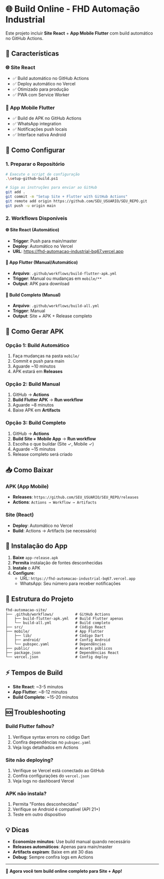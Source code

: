 # 🌐 Build Online - FHD Automação Industrial

Este projeto incluir **Site React** + **App Mobile Flutter** com build automático no GitHub Actions.

## 🚀 Características

### 🌐 **Site React**
- ✅ Build automático no GitHub Actions
- ✅ Deploy automático no Vercel
- ✅ Otimizado para produção
- ✅ PWA com Service Worker

### 📱 **App Mobile Flutter**
- ✅ Build de APK no GitHub Actions
- ✅ WhatsApp integration
- ✅ Notificações push locais
- ✅ Interface nativa Android

## 🔧 Como Configurar

### 1. **Preparar o Repositório**
```bash
# Execute o script de configuração
.\setup-github-build.ps1

# Siga as instruções para enviar ao GitHub
git add .
git commit -m "Setup Site + Flutter with GitHub Actions"
git remote add origin https://github.com/SEU_USUARIO/SEU_REPO.git
git push -u origin main
```

### 2. **Workflows Disponíveis**

#### **🌐 Site React** (Automático)
- **Trigger**: Push para main/master
- **Deploy**: Automático no Vercel
- **URL**: https://fhd-automacao-industrial-bq67.vercel.app

#### **📱 App Flutter** (Manual/Automático)
- **Arquivo**: `.github/workflows/build-flutter-apk.yml`
- **Trigger**: Manual ou mudanças em `mobile/**`
- **Output**: APK para download

#### **🚀 Build Completo** (Manual)
- **Arquivo**: `.github/workflows/build-all.yml`
- **Trigger**: Manual
- **Output**: Site + APK + Release completo

## 📱 Como Gerar APK

### **Opção 1: Build Automático**
1. Faça mudanças na pasta `mobile/`
2. Commit e push para main
3. Aguarde ~10 minutos
4. APK estará em **Releases**

### **Opção 2: Build Manual**
1. GitHub → **Actions**
2. **Build Flutter APK** → **Run workflow**
3. Aguarde ~8 minutos
4. Baixe APK em **Artifacts**

### **Opção 3: Build Completo**
1. GitHub → **Actions**
2. **Build Site + Mobile App** → **Run workflow**
3. Escolha o que buildar (Site ✓, Mobile ✓)
4. Aguarde ~15 minutos
5. Release completo será criado

## 📥 Como Baixar

### **APK (App Mobile)**
- **Releases**: `https://github.com/SEU_USUARIO/SEU_REPO/releases`
- **Actions**: `Actions → Workflow → Artifacts`

### **Site (React)**
- **Deploy**: Automático no Vercel
- **Build**: Actions → Artifacts (se necessário)

## 📱 Instalação do App

1. **Baixe** `app-release.apk`
2. **Permita** instalação de fontes desconhecidas
3. **Instale** o APK
4. **Configure**:
   - URL: `https://fhd-automacao-industrial-bq67.vercel.app`
   - WhatsApp: Seu número para receber notificações

## 🔄 Estrutura do Projeto

```
fhd-automacao-site/
├── .github/workflows/          # GitHub Actions
│   ├── build-flutter-apk.yml   # Build Flutter apenas
│   └── build-all.yml           # Build completo
├── src/                        # Código React
├── mobile/                     # App Flutter
│   ├── lib/                    # Código Dart
│   ├── android/                # Config Android
│   └── pubspec.yaml            # Dependências
├── public/                     # Assets públicos
├── package.json                # Dependências React
└── vercel.json                 # Config deploy
```

## ⚡ Tempos de Build

- **Site React**: ~3-5 minutos
- **App Flutter**: ~8-12 minutos  
- **Build Completo**: ~15-20 minutos

## 🆘 Troubleshooting

### **Build Flutter falhou?**
1. Verifique syntax errors no código Dart
2. Confira dependências no `pubspec.yaml`
3. Veja logs detalhados em Actions

### **Site não deploying?**
1. Verifique se Vercel está conectado ao GitHub
2. Confira configurações do `vercel.json`
3. Veja logs no dashboard Vercel

### **APK não instala?**
1. Permita "Fontes desconhecidas"
2. Verifique se Android é compatível (API 21+)
3. Teste em outro dispositivo

## 💡 Dicas

- **Economize minutos**: Use build manual quando necessário
- **Releases automáticos**: Apenas para main/master
- **Artifacts expiram**: Baixe em até 30 dias
- **Debug**: Sempre confira logs em Actions

---

🎉 **Agora você tem build online completo para Site + App!**